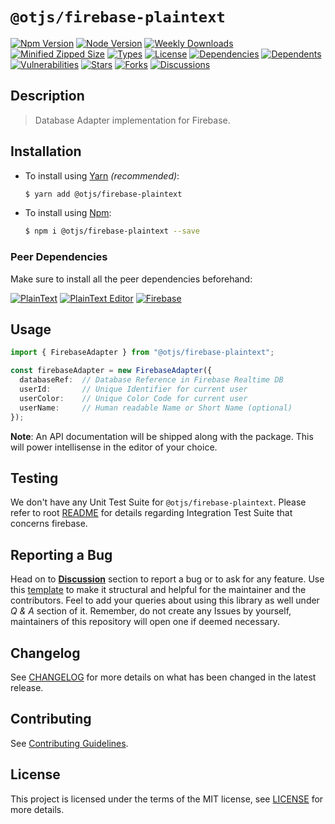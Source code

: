 # `@otjs/firebase-plaintext`

[![Npm Version](https://img.shields.io/npm/v/@otjs/firebase-plaintext?style=for-the-badge)](https://www.npmjs.com/package/@otjs/firebase-plaintext)
[![Node Version](https://img.shields.io/node/v/@otjs/firebase-plaintext?style=for-the-badge)](https://www.npmjs.com/package/@otjs/firebase-plaintext)
[![Weekly Downloads](https://img.shields.io/npm/dw/@otjs/firebase-plaintext?style=for-the-badge)](https://www.npmjs.com/package/@otjs/firebase-plaintext)
[![Minified Zipped Size](https://img.shields.io/bundlephobia/minzip/@otjs/firebase-plaintext?style=for-the-badge)](https://www.npmjs.com/package/@otjs/firebase-plaintext)
[![Types](https://img.shields.io/npm/types/@otjs/firebase-plaintext?style=for-the-badge)](https://www.npmjs.com/package/@otjs/firebase-plaintext)
[![License](https://img.shields.io/npm/l/@otjs/firebase-plaintext?style=for-the-badge)](https://github.com/Progyan1997/Operational-Transformation/blob/main/packages/firebase-plaintext/LICENSE)
[![Dependencies](https://img.shields.io/librariesio/release/npm/@otjs/firebase-plaintext?style=for-the-badge)](https://www.npmjs.com/package/@otjs/firebase-plaintext)
[![Dependents](https://img.shields.io/librariesio/dependents/npm/@otjs/firebase-plaintext?style=for-the-badge)](https://www.npmjs.com/package/@otjs/firebase-plaintext)
[![Vulnerabilities](https://img.shields.io/snyk/vulnerabilities/npm/@otjs/firebase-plaintext?style=for-the-badge)](https://github.com/Progyan1997/Operational-Transformation/blob/main/.github/SECURITY.md)
[![Stars](https://img.shields.io/github/stars/Progyan1997/Operational-Transformation?style=for-the-badge)](https://github.com/Progyan1997/Operational-Transformation)
[![Forks](https://img.shields.io/github/forks/Progyan1997/Operational-Transformation?style=for-the-badge)](https://github.com/Progyan1997/Operational-Transformation)
[![Discussions](https://img.shields.io/github/discussions/Progyan1997/Operational-Transformation?style=for-the-badge)](https://github.com/Progyan1997/Operational-Transformation/discussions)

## Description

> Database Adapter implementation for Firebase.

## Installation

- To install using [Yarn](https://yarnpkg.com) _(recommended)_:

  ```sh
  $ yarn add @otjs/firebase-plaintext
  ```

- To install using [Npm](https://www.npmjs.com):

  ```sh
  $ npm i @otjs/firebase-plaintext --save
  ```

### Peer Dependencies

Make sure to install all the peer dependencies beforehand:

[![PlainText](https://img.shields.io/npm/dependency-version/@otjs/firebase-plaintext/peer/@otjs/plaintext?style=for-the-badge)](https://www.npmjs.com/package/@otjs/plaintext)
[![PlainText Editor](https://img.shields.io/npm/dependency-version/@otjs/firebase-plaintext/peer/@otjs/plaintext-editor?style=for-the-badge)](https://www.npmjs.com/package/@otjs/plaintext-editor)
[![Firebase](https://img.shields.io/npm/dependency-version/@otjs/firebase-plaintext/peer/firebase?style=for-the-badge)](https://www.npmjs.com/package/firebase)

## Usage

```ts
import { FirebaseAdapter } from "@otjs/firebase-plaintext";

const firebaseAdapter = new FirebaseAdapter({
  databaseRef:  // Database Reference in Firebase Realtime DB
  userId:       // Unique Identifier for current user
  userColor:    // Unique Color Code for current user
  userName:     // Human readable Name or Short Name (optional)
});
```

**Note**: An API documentation will be shipped along with the package. This will power intellisense in the editor of your choice.

## Testing

We don't have any Unit Test Suite for `@otjs/firebase-plaintext`. Please refer to root [README](https://github.com/Progyan1997/Operational-Transformation/blob/main/README.md) for details regarding Integration Test Suite that concerns firebase.

## Reporting a Bug

Head on to [**Discussion**](https://github.com/Progyan1997/Operational-Transformation/discussions) section to report a bug or to ask for any feature. Use this [template](https://github.com/Progyan1997/Operational-Transformation/discussions/30) to make it structural and helpful for the maintainer and the contributors. Feel to add your queries about using this library as well under _Q & A_ section of it. Remember, do not create any Issues by yourself, maintainers of this repository will open one if deemed necessary.

## Changelog

See [CHANGELOG](https://github.com/Progyan1997/Operational-Transformation/blob/main/CHANGELOG.md) for more details on what has been changed in the latest release.

## Contributing

See [Contributing Guidelines](https://github.com/Progyan1997/Operational-Transformation/blob/main/.github/CONTRIBUTING.md).

## License

This project is licensed under the terms of the MIT license, see [LICENSE](https://github.com/Progyan1997/Operational-Transformation/blob/main/packages/firebase-plaintext/LICENSE) for more details.
